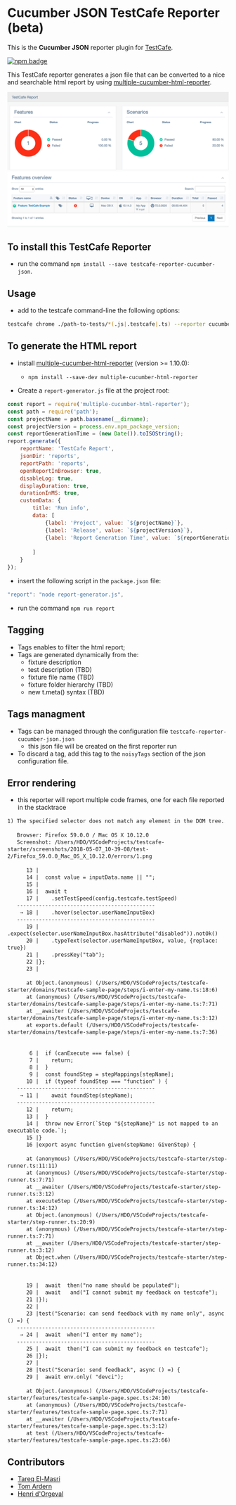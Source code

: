 # Cucumber JSON TestCafe Reporter (beta)

This is the **Cucumber JSON** reporter plugin for [TestCafe](http://devexpress.github.io/testcafe).

[![npm badge](https://nodei.co/npm/testcafe-reporter-cucumber-json.png)](https://npmjs.org/package/testcafe-reporter-cucumber-json)

This TestCafe reporter generates a json file that can be converted to a nice and searchable html report by using [multiple-cucumber-html-reporter](https://github.com/wswebcreation/multiple-cucumber-html-reporter).

![report-header](media/report01.png)
![report](media/report02.png)


## To install this TestCafe Reporter

* run the command `npm install --save testcafe-reporter-cucumber-json`.

## Usage

* add to the testcafe command-line the following options:
```sh
testcafe chrome ./path-to-tests/*(.js|.testcafe|.ts) --reporter cucumber-json:reports/report.json --reporter-app-name='My App' --reporter-app-version='x.y.z'
```

## To generate the HTML report

* install  [multiple-cucumber-html-reporter](https://github.com/wswebcreation/multiple-cucumber-html-reporter) (version >= 1.10.0):
    * `npm install --save-dev multiple-cucumber-html-reporter`

* Create a `report-generator.js` file at the project root:

```javascript
const report = require('multiple-cucumber-html-reporter');
const path = require('path');
const projectName = path.basename(__dirname);
const projectVersion = process.env.npm_package_version;
const reportGenerationTime = (new Date()).toISOString();
report.generate({
    reportName: 'TestCafe Report',
	jsonDir: 'reports',
    reportPath: 'reports',
    openReportInBrowser: true,
    disableLog: true,
    displayDuration: true,
    durationInMS: true,
    customData: {
        title: 'Run info',
        data: [
            {label: 'Project', value: `${projectName}`},
            {label: 'Release', value: `${projectVersion}`},
            {label: 'Report Generation Time', value: `${reportGenerationTime}`},
            
        ]
    }
});
```

* insert the following script in the `package.json` file:
```javascript
"report": "node report-generator.js",
```

* run the command `npm run report`

## Tagging

* Tags enables to filter the html report;
* Tags are generated dynamically from the: 
    * fixture description
    * test description (TBD)
    * fixture file name (TBD)
    * fixture folder hierarchy (TBD)
    * new t.meta() syntax (TBD) 

## Tags managment

* Tags can be managed through the configuration file `testcafe-reporter-cucumber-json.json`
    * this json file will be created on the first reporter run
* To discard a tag, add this tag to the `noisyTags` section of the json configuration file.

## Error rendering

* this reporter will report multiple code frames, one for each file reported in the stacktrace

```text
1) The specified selector does not match any element in the DOM tree.

   Browser: Firefox 59.0.0 / Mac OS X 10.12.0
   Screenshot: /Users/HDO/VSCodeProjects/testcafe-starter/screenshots/2018-05-07_10-39-08/test-2/Firefox_59.0.0_Mac_OS_X_10.12.0/errors/1.png

      13 |
      14 |  const value = inputData.name || "";
      15 |
      16 |  await t
      17 |    .setTestSpeed(config.testcafe.testSpeed)
   --------------------------------------------
    → 18 |    .hover(selector.userNameInputBox)
   --------------------------------------------
      19 |    .expect(selector.userNameInputBox.hasAttribute("disabled")).notOk()
      20 |    .typeText(selector.userNameInputBox, value, {replace: true})
      21 |    .pressKey("tab");
      22 |};
      23 |

      at Object.(anonymous) (/Users/HDO/VSCodeProjects/testcafe-starter/domains/testcafe-sample-page/steps/i-enter-my-name.ts:18:6)
      at (anonymous) (/Users/HDO/VSCodeProjects/testcafe-starter/domains/testcafe-sample-page/steps/i-enter-my-name.ts:7:71)
      at __awaiter (/Users/HDO/VSCodeProjects/testcafe-starter/domains/testcafe-sample-page/steps/i-enter-my-name.ts:3:12)
      at exports.default (/Users/HDO/VSCodeProjects/testcafe-starter/domains/testcafe-sample-page/steps/i-enter-my-name.ts:7:36)


       6 |  if (canExecute === false) {
       7 |    return;
       8 |  }
       9 |  const foundStep = stepMappings[stepName];
      10 |  if (typeof foundStep === "function" ) {
   --------------------------------------------
    → 11 |    await foundStep(stepName);
   --------------------------------------------
      12 |    return;
      13 |  }
      14 |  throw new Error(`Step "${stepName}" is not mapped to an executable code.`);
      15 |}
      16 |export async function given(stepName: GivenStep) {

      at (anonymous) (/Users/HDO/VSCodeProjects/testcafe-starter/step-runner.ts:11:11)
      at (anonymous) (/Users/HDO/VSCodeProjects/testcafe-starter/step-runner.ts:7:71)
      at __awaiter (/Users/HDO/VSCodeProjects/testcafe-starter/step-runner.ts:3:12)
      at executeStep (/Users/HDO/VSCodeProjects/testcafe-starter/step-runner.ts:14:12)
      at Object.(anonymous) (/Users/HDO/VSCodeProjects/testcafe-starter/step-runner.ts:20:9)
      at (anonymous) (/Users/HDO/VSCodeProjects/testcafe-starter/step-runner.ts:7:71)
      at __awaiter (/Users/HDO/VSCodeProjects/testcafe-starter/step-runner.ts:3:12)
      at Object.when (/Users/HDO/VSCodeProjects/testcafe-starter/step-runner.ts:34:12)


      19 |  await  then("no name should be populated");
      20 |  await   and("I cannot submit my feedback on testcafe");
      21 |});
      22 |
      23 |test("Scenario: can send feedback with my name only", async () =) {
   --------------------------------------------
    → 24 |  await  when("I enter my name");
   --------------------------------------------
      25 |  await  then("I can submit my feedback on testcafe");
      26 |});
      27 |
      28 |test("Scenario: send feedback", async () =) {
      29 |  await env.only( "devci");

      at Object.(anonymous) (/Users/HDO/VSCodeProjects/testcafe-starter/features/testcafe-sample-page.spec.ts:24:10)
      at (anonymous) (/Users/HDO/VSCodeProjects/testcafe-starter/features/testcafe-sample-page.spec.ts:7:71)
      at __awaiter (/Users/HDO/VSCodeProjects/testcafe-starter/features/testcafe-sample-page.spec.ts:3:12)
      at test (/Users/HDO/VSCodeProjects/testcafe-starter/features/testcafe-sample-page.spec.ts:23:66)

````

## Contributors

- [Tareq El-Masri](https://github.com/TareqElMasri)
- [Tom Ardern](https://github.com/tomardern)
- [Henri d'Orgeval](https://github.com/hdorgeval)
